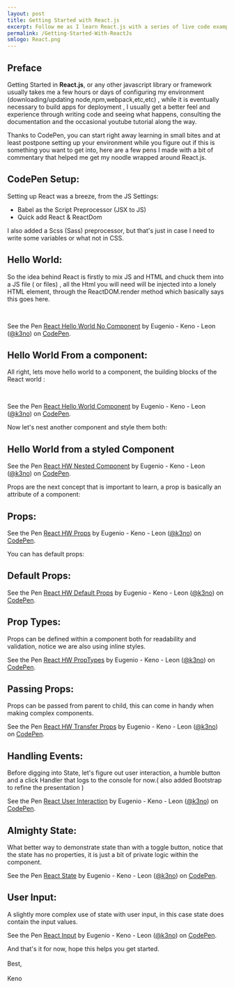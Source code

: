 ```yaml
---
layout: post
title: Getting Started with React.js
excerpt: Follow me as I learn React.js with a series of live code examples.
permalink: /Getting-Started-With-ReactJs
smlogo: React.png
---
```


<h2><b>Preface</b></h2>

<p>Getting Started in <strong>React.js</strong>, or any other javascript library or framework usually takes me a few hours or days of configuring my environment (downloading/updating node,npm,webpack,etc,etc) , while it is eventually necessary to build apps for deployment , I usually get a better feel and experience through writing code and seeing what happens, consulting the documentation and the occasional youtube tutorial along the way. </p>


<p>Thanks to CodePen, you can start right away learning in small bites and at least postpone setting up your environment while you figure out if this is something you want to get into, here are a few pens I made with a bit of commentary that helped me get my noodle wrapped around React.js. </p>  

 <h2><b>CodePen Setup: </b></h2>

 Setting up React was a breeze, from the JS Settings:

 * Babel as the Script Preprocessor (JSX to JS)
 * Quick add React & ReactDom

 I also added a Scss (Sass) preprocessor, but that's just in case I need to write some variables or what not in CSS.

 <h2><b>Hello World: </b></h2>

 So the idea behind React is firstly to mix JS and HTML and chuck them into a JS file ( or files) , all the Html you will need will be injected into a lonely HTML element, through the ReactDOM.render method which basically says this goes here.

 <br />

 <p data-height="340" data-theme-id="0" data-slug-hash="YWXqNd" data-default-tab="js,result" data-user="k3no" data-embed-version="2" class="codepen">See the Pen <a href="http://codepen.io/k3no/pen/YWXqNd/">React Hello World No Component</a> by Eugenio - Keno -  Leon (<a href="http://codepen.io/k3no">@k3no</a>) on <a href="http://codepen.io">CodePen</a>.</p>
 <script async src="//assets.codepen.io/assets/embed/ei.js"></script>

<h2><b>Hello World From a component: </b></h2>

All right, lets move hello world to a component, the building blocks of the React world :

<br />

<p data-height="340" data-theme-id="0" data-slug-hash="EyjKXQ" data-default-tab="js,result" data-user="k3no" data-embed-version="2" class="codepen">See the Pen <a href="http://codepen.io/k3no/pen/EyjKXQ/">React Hello World Component</a> by Eugenio - Keno -  Leon (<a href="http://codepen.io/k3no">@k3no</a>) on <a href="http://codepen.io">CodePen</a>.</p>
<script async src="//assets.codepen.io/assets/embed/ei.js"></script>


<p>Now let's nest another component and style them both:</p>

<h2><b>Hello World from a styled Component</b></h2>

<p data-height="340" data-theme-id="0" data-slug-hash="EyjKwE" data-default-tab="js,result" data-user="k3no" data-embed-version="2" class="codepen">See the Pen <a href="http://codepen.io/k3no/pen/EyjKwE/">React HW Nested Component</a> by Eugenio - Keno -  Leon (<a href="http://codepen.io/k3no">@k3no</a>) on <a href="http://codepen.io">CodePen</a>.</p>
<script async src="//assets.codepen.io/assets/embed/ei.js"></script>

<p>Props are the next concept that is important to learn, a prop is basically an attribute of a component:</p>

<h2><b>Props:</b></h2>

<p data-height="340" data-theme-id="0" data-slug-hash="oLXxMm" data-default-tab="js,result" data-user="k3no" data-embed-version="2" class="codepen">See the Pen <a href="http://codepen.io/k3no/pen/oLXxMm/">React HW Props</a> by Eugenio - Keno -  Leon (<a href="http://codepen.io/k3no">@k3no</a>) on <a href="http://codepen.io">CodePen</a>.</p>
<script async src="//assets.codepen.io/assets/embed/ei.js"></script>

You can has default props:

<h2><b>Default Props:</b></h2>

<p data-height="340" data-theme-id="0" data-slug-hash="ezNEjJ" data-default-tab="js,result" data-user="k3no" data-embed-version="2" class="codepen">See the Pen <a href="http://codepen.io/k3no/pen/ezNEjJ/">React HW Default Props</a> by Eugenio - Keno -  Leon (<a href="http://codepen.io/k3no">@k3no</a>) on <a href="http://codepen.io">CodePen</a>.</p>
<script async src="//assets.codepen.io/assets/embed/ei.js"></script>

<h2><b>Prop Types:</b></h2>

Props can be defined within a component both for readability and validation, notice we are also using inline styles.

<p data-height="340" data-theme-id="0" data-slug-hash="gMpEZW" data-default-tab="js,result" data-user="k3no" data-embed-version="2" class="codepen">See the Pen <a href="http://codepen.io/k3no/pen/gMpEZW/">React HW PropTypes</a> by Eugenio - Keno -  Leon (<a href="http://codepen.io/k3no">@k3no</a>) on <a href="http://codepen.io">CodePen</a>.</p>
<script async src="//assets.codepen.io/assets/embed/ei.js"></script>

<h2><b>Passing Props:</b></h2>

Props can be passed from parent to child, this can come in handy when making complex components.

<p data-height="340" data-theme-id="0" data-slug-hash="VjLEbE" data-default-tab="js,result" data-user="k3no" data-embed-version="2" class="codepen">See the Pen <a href="http://codepen.io/k3no/pen/VjLEbE/">React HW Transfer Props</a> by Eugenio - Keno -  Leon (<a href="http://codepen.io/k3no">@k3no</a>) on <a href="http://codepen.io">CodePen</a>.</p>
<script async src="//assets.codepen.io/assets/embed/ei.js"></script>

<h2><b>Handling Events: </b></h2>

Before digging into State, let's figure out user interaction, a humble button and a click Handler that logs to the console for now.( also added Bootstrap to refine the presentation )

<p data-height="340" data-theme-id="0" data-slug-hash="EyjzEo" data-default-tab="js,result" data-user="k3no" data-embed-version="2" class="codepen">See the Pen <a href="http://codepen.io/k3no/pen/EyjzEo/">React User Interaction</a> by Eugenio - Keno -  Leon (<a href="http://codepen.io/k3no">@k3no</a>) on <a href="http://codepen.io">CodePen</a>.</p>
<script async src="//assets.codepen.io/assets/embed/ei.js"></script>

<h2><b>Almighty State: </b></h2>

What better way to demonstrate state than with a toggle button, notice that the state has no properties, it is just a bit of private logic within the component.

<p data-height="340" data-theme-id="0" data-slug-hash="vKOoXm" data-default-tab="js,result" data-user="k3no" data-embed-version="2" class="codepen">See the Pen <a href="http://codepen.io/k3no/pen/vKOoXm/">React State</a> by Eugenio - Keno -  Leon (<a href="http://codepen.io/k3no">@k3no</a>) on <a href="http://codepen.io">CodePen</a>.</p>
<script async src="//assets.codepen.io/assets/embed/ei.js"></script>

<h2><b>User Input: </b></h2>

A slightly more complex use of state with user input, in this case state does contain the input values.

<p data-height="340" data-theme-id="0" data-slug-hash="ZOGdEv" data-default-tab="js,result" data-user="k3no" data-embed-version="2" class="codepen">See the Pen <a href="http://codepen.io/k3no/pen/ZOGdEv/">React Input</a> by Eugenio - Keno -  Leon (<a href="http://codepen.io/k3no">@k3no</a>) on <a href="http://codepen.io">CodePen</a>.</p>
<script async src="//assets.codepen.io/assets/embed/ei.js"></script>

And that's it for now, hope this helps you get started.
<br />
<br />
Best,
<br />
<br />
Keno
